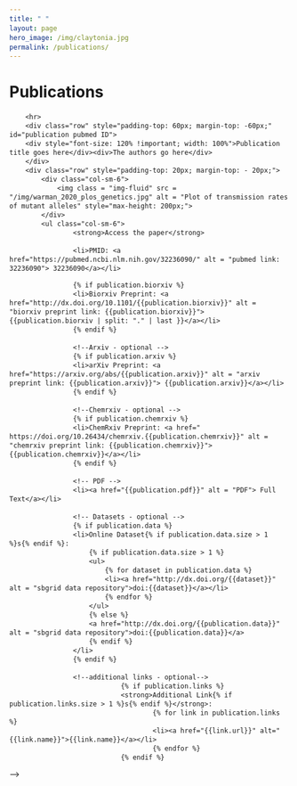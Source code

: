 ```yaml
---
title: " "
layout: page
hero_image: /img/claytonia.jpg
permalink: /publications/
---
```

<h1>Publications</h1>
<div class="container-fluid">

        <hr>
        <div class="row" style="padding-top: 60px; margin-top: -60px;" id="publication pubmed ID">
        <div style="font-size: 120% !important; width: 100%">Publication title goes here</div><div>The authors go here</div>
        </div>
        <div class="row" style="padding-top: 20px; margin-top: - 20px;">
        	<div class="col-sm-6">
        		<img class = "img-fluid" src = "/img/warman_2020_plos_genetics.jpg" alt = "Plot of transmission rates of mutant alleles" style="max-height: 200px;">
        	</div>
        	<ul class="col-sm-6">
        			<strong>Access the paper</strong>

        			<li>PMID: <a href="https://pubmed.ncbi.nlm.nih.gov/32236090/" alt = "pubmed link: 32236090"> 32236090</a></li>
<!--
        			<!--Biorxiv - optional -->
        			{% if publication.biorxiv %}
        			<li>Biorxiv Preprint: <a href="http://dx.doi.org/10.1101/{{publication.biorxiv}}" alt = "biorxiv preprint link: {{publication.biorxiv}}"> {{publication.biorxiv | split: "." | last }}</a></li>
        			{% endif %}

        			<!--Arxiv - optional -->
        			{% if publication.arxiv %}
        			<li>arXiv Preprint: <a href="https://arxiv.org/abs/{{publication.arxiv}}" alt = "arxiv preprint link: {{publication.arxiv}}"> {{publication.arxiv}}</a></li>
        			{% endif %}

        			<!--Chemrxiv - optional -->
        			{% if publication.chemrxiv %}
        			<li>ChemRxiv Preprint: <a href=" https://doi.org/10.26434/chemrxiv.{{publication.chemrxiv}}" alt = "chemrxiv preprint link: {{publication.chemrxiv}}"> {{publication.chemrxiv}}</a></li>
        			{% endif %}

        			<!-- PDF -->
        			<li><a href="{{publication.pdf}}" alt = "PDF"> Full Text</a></li>

        			<!-- Datasets - optional -->
        			{% if publication.data %}
        			<li>Online Dataset{% if publication.data.size > 1 %}s{% endif %}:
        				{% if publication.data.size > 1 %}
        				<ul>
        					{% for dataset in publication.data %}
        					<li><a href="http://dx.doi.org/{{dataset}}" alt = "sbgrid data repository">doi:{{dataset}}</a></li>
        					{% endfor %}
        				</ul>
        				{% else %}
        				<a href="http://dx.doi.org/{{publication.data}}" alt = "sbgrid data repository">doi:{{publication.data}}</a>
        				{% endif %}
        			</li>
        			{% endif %}

        			<!--additional links - optional-->
                                {% if publication.links %}
                                <strong>Additional Link{% if publication.links.size > 1 %}s{% endif %}</strong>:
                                        {% for link in publication.links %}
                                        <li><a href="{{link.url}}" alt="{{link.name}}">{{link.name}}</a></li>
                                        {% endfor %}
                                {% endif %}
-->
        	</ul>
        </div>
        <br>
</div>

